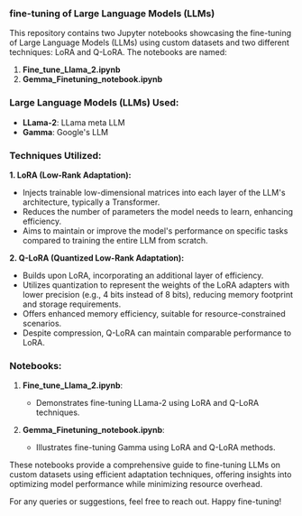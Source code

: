 ### **fine-tuning of Large Language Models (LLMs)**

This repository contains two Jupyter notebooks showcasing the fine-tuning of Large Language Models (LLMs) using custom datasets and two different techniques: LoRA and Q-LoRA. The notebooks are named:

1. **Fine_tune_Llama_2.ipynb**
2. **Gemma_Finetuning_notebook.ipynb**

### Large Language Models (LLMs) Used:
- **LLama-2**: LLama meta LLM
- **Gamma**: Google's LLM

### Techniques Utilized:
**1. LoRA (Low-Rank Adaptation):**
- Injects trainable low-dimensional matrices into each layer of the LLM's architecture, typically a Transformer.
- Reduces the number of parameters the model needs to learn, enhancing efficiency.
- Aims to maintain or improve the model's performance on specific tasks compared to training the entire LLM from scratch.

**2. Q-LoRA (Quantized Low-Rank Adaptation):**
- Builds upon LoRA, incorporating an additional layer of efficiency.
- Utilizes quantization to represent the weights of the LoRA adapters with lower precision (e.g., 4 bits instead of 8 bits), reducing memory footprint and storage requirements.
- Offers enhanced memory efficiency, suitable for resource-constrained scenarios.
- Despite compression, Q-LoRA can maintain comparable performance to LoRA.

### Notebooks:
1. **Fine_tune_Llama_2.ipynb**:
   - Demonstrates fine-tuning LLama-2 using LoRA and Q-LoRA techniques.

2. **Gemma_Finetuning_notebook.ipynb**:
   - Illustrates fine-tuning Gamma using LoRA and Q-LoRA methods.

These notebooks provide a comprehensive guide to fine-tuning LLMs on custom datasets using efficient adaptation techniques, offering insights into optimizing model performance while minimizing resource overhead.

For any queries or suggestions, feel free to reach out. Happy fine-tuning!
